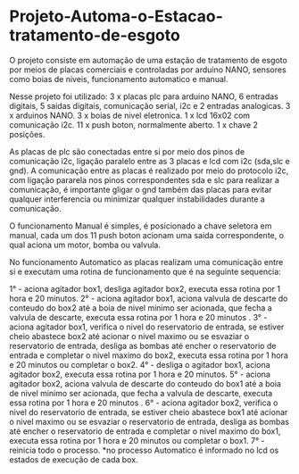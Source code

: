 # Projeto-Automa-o-Estacao-tratamento-de-esgoto
O projeto consiste em automação de uma estação de tratamento de esgoto por meios de placas comerciais e controladas por arduino NANO, sensores como boias de niveis,
funcionamento automatico e manual.

Nesse projeto foi utilizado:
3 x placas plc para arduino NANO, 6 entradas digitais, 5 saidas digitais, comunicação serial, i2c e 2 entradas analogicas.
3 x arduinos NANO.
3 x boias de nivel eletronica.
1 x lcd 16x02 com comunicação i2c.
11 x push boton, normalmente aberto.
1 x chave 2 posições.

As placas de plc são conectadas entre si por meio dos pinos de comunicação i2c, ligação paralelo entre as 3 placas e lcd com i2c (sda,slc e gnd).
A comunicação entre as placas é realizado por meio do protocolo i2c, com ligação pararela nos pinos correspondentes sda e slc para realizar a comunicação, 
é importante gligar o gnd também das placas para evitar qualquer interferencia ou minimizar qualquer instabilidades durante a comunicação.

O funcionamento Manual é simples, é posicionado a chave seletora em manual, cada um dos 11 push boton acionam uma saida correspondente, o qual aciona um motor, bomba ou
valvula.

No funcionamento Automatico as placas realizam uma comunicação entre si e executam uma rotina de funcionamento que é na seguinte sequencia:

 1° - aciona agitador box1, desliga agitador box2, executa essa rotina por 1 hora e 20 minutos.
 2° - aciona agitador box1, aciona valvula de descarte do conteudo do box2 até  a boia de nivel minimo ser acionada, que fecha a valvula de descarte, executa essa rotina por 1 hora e 20 minutos .
 3° - aciona agitador box1, verifica o nivel do reservatorio de entrada, se estiver cheio abastece box2 até acionar o nivel maximo ou se esvaziar o reservatorio de entrada, desliga as bombas até encher o reservatorio de entrada e completar o nivel maximo do box2, executa essa rotina por 1 hora e 20 minutos ou completar o box2.
 4° - desliga o agitador box1, aciona agitador box2, executa essa rotina por 1 hora e 20 minutos.
 5° - aciona agitador box2, aciona valvula de descarte do conteudo do box1 até  a boia de nivel minimo ser acionada, que fecha a valvula de descarte, executa essa rotina por 1 hora e 20 minutos .
 6° - aciona agitador box2, verifica o nivel do reservatorio de entrada, se estiver cheio abastece box1 até acionar o nivel maximo ou se esvaziar o reservatorio de entrada, desliga as bombas até encher o reservatorio de entrada e completar o nivel maximo do box1, executa essa rotina por 1 hora e 20 minutos ou completar o box1.
 7° - reinicia todo o processo.
 *no processo Automatico é informado no lcd os estados de execução de cada box.
